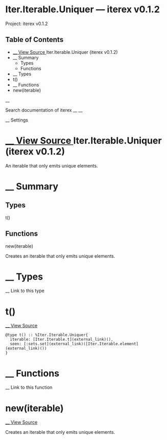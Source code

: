 # Iter.Iterable.Uniquer — iterex v0.1.2

Project: iterex v0.1.2

## Table of Contents

- [ __ View Source ](external_link) Iter.Iterable.Uniquer (iterex v0.1.2)
- __ Summary
  - Types
  - Functions
- __ Types
- t()
- __ Functions
- new(iterable)

__

Search documentation of iterex __ __

__ Settings

#  [ __ View Source ](external_link) Iter.Iterable.Uniquer (iterex v0.1.2)

An iterable that only emits unique elements.

#  __ Summary

##  Types

t()

##  Functions

new(iterable)

Creates an iterable that only emits unique elements.

#  __ Types

__ Link to this type

# t()

[ __ View Source ](external_link)
    
    
    @type t() :: %Iter.Iterable.Uniquer{
      iterable: [Iter.Iterable.t](external_link)(),
      seen: [:sets.set](external_link)([Iter.Iterable.element](external_link)())
    }

#  __ Functions

__ Link to this function

# new(iterable)

[ __ View Source ](external_link)

Creates an iterable that only emits unique elements.
